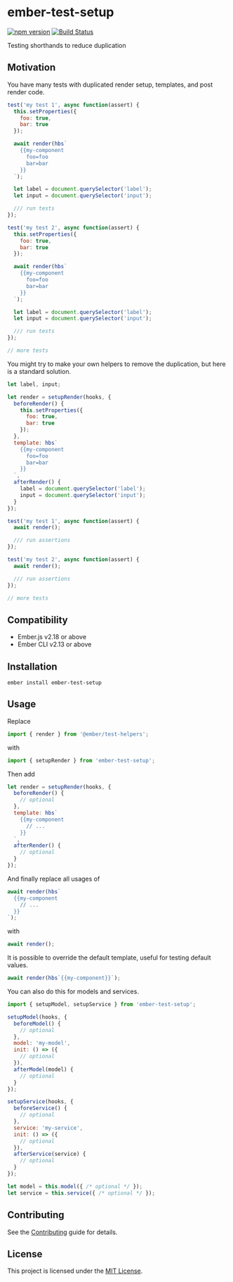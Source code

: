 ember-test-setup
==============================================================================

[![npm version](https://badge.fury.io/js/ember-test-setup.svg)](https://badge.fury.io/js/ember-test-setup)
[![Build Status](https://travis-ci.org/kellyselden/ember-test-setup.svg?branch=master)](https://travis-ci.org/kellyselden/ember-test-setup)

Testing shorthands to reduce duplication

Motivation
------------------------------------------------------------------------------

You have many tests with duplicated render setup, templates, and post render code.

```js
test('my test 1', async function(assert) {
  this.setProperties({
    foo: true,
    bar: true
  });

  await render(hbs`
    {{my-component
      foo=foo
      bar=bar
    }}
  `);

  let label = document.querySelector('label');
  let input = document.querySelector('input');

  /// run tests
});

test('my test 2', async function(assert) {
  this.setProperties({
    foo: true,
    bar: true
  });

  await render(hbs`
    {{my-component
      foo=foo
      bar=bar
    }}
  `);

  let label = document.querySelector('label');
  let input = document.querySelector('input');

  /// run tests
});

// more tests
```

You might try to make your own helpers to remove the duplication, but here is a standard solution.

```js
let label, input;

let render = setupRender(hooks, {
  beforeRender() {
    this.setProperties({
      foo: true,
      bar: true
    });
  },
  template: hbs`
    {{my-component
      foo=foo
      bar=bar
    }}
  `,
  afterRender() {
    label = document.querySelector('label');
    input = document.querySelector('input');
  }
});

test('my test 1', async function(assert) {
  await render();

  /// run assertions
});

test('my test 2', async function(assert) {
  await render();

  /// run assertions
});

// more tests
```



Compatibility
------------------------------------------------------------------------------

* Ember.js v2.18 or above
* Ember CLI v2.13 or above


Installation
------------------------------------------------------------------------------

```
ember install ember-test-setup
```


Usage
------------------------------------------------------------------------------

Replace

```js
import { render } from '@ember/test-helpers';
```

with

```js
import { setupRender } from 'ember-test-setup';
```

Then add

```js
let render = setupRender(hooks, {
  beforeRender() {
    // optional
  },
  template: hbs`
    {{my-component
      // ...
    }}
  `,
  afterRender() {
    // optional
  }
});
```

And finally replace all usages of

```js
await render(hbs`
  {{my-component
    // ...
  }}
`);
```

with

```js
await render();
```

It is possible to override the default template, useful for testing default values.

```js
await render(hbs`{{my-component}}`);
```

You can also do this for models and services.

```js
import { setupModel, setupService } from 'ember-test-setup';

setupModel(hooks, {
  beforeModel() {
    // optional
  },
  model: 'my-model',
  init: () => ({
    // optional
  }),
  afterModel(model) {
    // optional
  }
});

setupService(hooks, {
  beforeService() {
    // optional
  },
  service: 'my-service',
  init: () => ({
    // optional
  }),
  afterService(service) {
    // optional
  }
});

let model = this.model({ /* optional */ });
let service = this.service({ /* optional */ });
```


Contributing
------------------------------------------------------------------------------

See the [Contributing](CONTRIBUTING.md) guide for details.


License
------------------------------------------------------------------------------

This project is licensed under the [MIT License](LICENSE.md).
